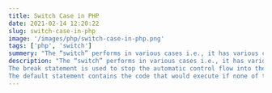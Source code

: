 ```yaml
---
title: Switch Case in PHP
date: 2021-02-14 12:20:22
slug: switch-case-in-php
image: '/images/php/switch-case-in-php.png'
tags: ['php', 'switch']
summery: "The “switch” performs in various cases i.e., it has various cases to which it matches the condition and appropriately executes a particular case block."
description: "The “switch” performs in various cases i.e., it has various cases to which it matches the condition and appropriately executes a particular case block. It first evaluates an expression and then compares with the values of each case. <br><br>If a case matches then the same case is executed. To use switch, we need to get familiar with two different keywords namely, break and default.<br><br>
The break statement is used to stop the automatic control flow into the next cases and exit from the switch case.
The default statement contains the code that would execute if none of the cases match."
---
```

